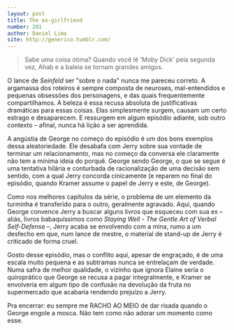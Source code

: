 ```yaml
---
layout: post
title: The ex-girlfriend
number: 201
author: Daniel Lima
site: http://generico.tumblr.com/
---
```


> Sabe uma coisa ótima? Quando você lê 'Moby Dick' pela segunda vez, Ahab e a baleia se tornam grandes amigos.

O lance de *Seinfeld* ser "sobre o nada" nunca me pareceu correto. A argamassa dos roteiros é sempre composta de neuroses, mal-entendidos e pequenas obsessões dos personagens, e das quais frequentemente compartilhamos. A beleza é essa recusa absoluta de justificativas dramáticas para essas coisas. Elas simplesmente surgem, causam um certo estrago e desaparecem. E ressurgem em algum episódio adiante, sob outro contexto – afinal, nunca há lição a ser aprendida.

A angústia de George no começo do episódio é um dos bons exemplos dessa aleatoriedade. Ele desabafa com Jerry sobre sua vontade de terminar um relacionamento, mas no começo da conversa ele claramente não tem a mínima ideia do porquê. George sendo George, o que se segue é uma tentativa hilária e conturbada de racionalização de uma decisão sem sentido, com a qual Jerry concorda cinicamente (e reparem no final do episódio, quando Kramer assume o papel de Jerry e este, de George).

Como nos melhores capítulos da série, o problema de um elemento da turminha é transferido para o outro, geralmente agravado. Aqui, quando George convence Jerry a buscar alguns livros que esqueceu com sua ex – aliás, livros babaquíssimos como *Staying Well - The Gentle Art of Verbal Self-Defense* –, Jerry acaba se envolvendo com a mina, rumo a um desfecho em que, num lance de mestre, o material de stand-up de Jerry é criticado de forma cruel.

Gosto desse episódio, mas o conflito aqui, apesar de engraçado, é de uma escala muito pequena e as subtramas nunca se entrelaçam de verdade. Numa safra de melhor qualidade, o vizinho que ignora Elaine seria o quiroprático que George se recusa a pagar integralmente, e Kramer se envolveria em algum tipo de confusão na devolução da fruta no supermercado que acabaria rendendo prejuízo a Jerry.

Pra encerrar: eu sempre me RACHO AO MEIO de dar risada quando o George engole a mosca. Não tem como não adorar um momento como esse.
